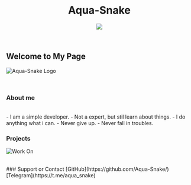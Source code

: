<div style="text-align:center"><h1>Aqua-Snake</h1></div>
<p align="center">
  <img src="https://i.ibb.co/nmNMqr6/aqlogo.png" />
</p>

<br>

<p align="center">

<h2>Welcome to My Page </h2>

![Aqua-Snake Logo](https://media.giphy.com/media/oQKWEqvuxfHPIo77NN/giphy.gif)

<br>


### About me 

<br>
- I am a simple developer.
- Not a expert, but stil learn about things.
- I do anything what i can.
- Never give up.
- Never fall in troubles.

### Projects 
![Work On](https://i.ibb.co/h26VWqL/CyberBot.jpg)


<br>
### Support or Contact
[GitHub](https://github.com/Aqua-Snake/)
[Telegram](https://t.me/aqua_snake)
